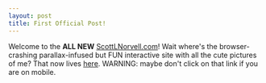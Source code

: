 ```yaml
---
layout: post
title: First Official Post!
---
```


Welcome to the **ALL NEW** [ScottLNorvell.com]({{site.url}})! Wait where's the browser-crashing parallax-infused but FUN interactive site with all the cute pictures of me? That now lives [here]({{site.url}}/insane-profile). WARNING: maybe don't click on that link if you are on mobile.

